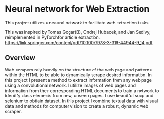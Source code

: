 # Neural network for Web Extraction
This project utilizes a neaural network to facilitate web extraction tasks.

This was inspired by Tomas Gogar(B), Ondrej Hubacek, and Jan Sedivy, reimplemented in PyTorchfor article extraction.
https://link.springer.com/content/pdf/10.1007/978-3-319-44944-9_14.pdf

## Overview
Web scrapers rely heavily on the structure of the web page and patterns within the HTML to be able to dynamically scrape desired information. In this project I present a method to extract information from any web page using a convolutional network. I utilize images of web pages and information from their corresponding HTML documents to train a network to identify class elements from new, unseen pages. I use beautiful soup and selenium to obtiain dataset. In this project I combine textual data with visual data and methods for computer vision to create a robust, dynamic web scraper.

